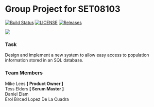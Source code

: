 # Group Project for SET08103
[![Build Status](https://travis-ci.com/DanielElam/SET08103-group-project.svg?branch=master)](https://travis-ci.com/DanielElam/SET08103-group-project)
[![LICENSE](https://img.shields.io/github/license/DanielElam/SET08103-group-project.svg?style=flat-square)](https://github.com/DanielElam/SET08103-group-project/blob/master/LICENSE)
[![Releases](https://img.shields.io/github/release/DanielElam/SET08103-group-project/all.svg?style=flat-square)](https://github.com/DanielElam/SET08103-group-project/releases)

![](https://i.imgur.com/VBQ1FNs.png)

### Task
Design and implement a new system to allow easy access to population information stored in an SQL database.

### Team Members
Mike Lees **[ Product Owner ]**<br/>
Tess Elders **[ Scrum Master ]**<br/>
Daniel Elam<br/>
Erol Birced Lopez De La Cuadra